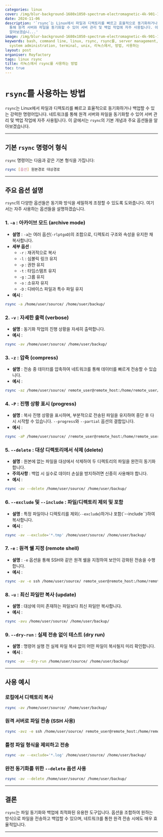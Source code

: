 ```yaml
---
categories: linux
cover: /img/blur-background-1680x1050-spectrum-electromagnetic-4k-901-1.jpg
date: 2024-11-06
description: '`rsync`는 Linux에서 파일과 디렉토리를 빠르고 효율적으로 동기화하거나 백업할 수 있는 강력한 명령어입니다. 네트워크를
  통해 원격 서버와 파일을 동기화할 수 있어 서버 관리 및 백업 작업에 자주 사용됩니다. 이 글에서는 `rsync`의 기본 개념과 주요 옵션들을
  알아보겠습니...'
image: /img/blur-background-1680x1050-spectrum-electromagnetic-4k-901-1.jpg
keywords: bash, command line, linux, rsync, rsync를, server management, shell scripting,
  system administration, terminal, unix, 리눅스에서, 방법, 사용하는
layout: post
organiser: Royfactory
tags: linux rsync
title: 리눅스에서 rsync를 사용하는 방법
toc: true
---
```


# `rsync`를 사용하는 방법

`rsync`는 Linux에서 파일과 디렉토리를 빠르고 효율적으로 동기화하거나 백업할 수 있는 강력한 명령어입니다. 네트워크를 통해 원격 서버와 파일을 동기화할 수 있어 서버 관리 및 백업 작업에 자주 사용됩니다. 이 글에서는 `rsync`의 기본 개념과 주요 옵션들을 알아보겠습니다.

---

## 기본 `rsync` 명령어 형식

`rsync` 명령어는 다음과 같은 기본 형식을 가집니다:

```bash
rsync [옵션] 원본경로 대상경로
```

---

## 주요 옵션 설명

`rsync`의 다양한 옵션들은 동기화 방식을 세밀하게 조정할 수 있도록 도와줍니다. 여기서는 자주 사용하는 옵션들을 설명하겠습니다.

### 1. `-a` : 아카이브 모드 (archive mode)

- **설명** : `-a`는 여러 옵션(`-rlptgoD`)의 조합으로, 디렉토리 구조와 속성을 유지한 채 복사합니다.
- **세부 옵션** :
  - `-r` : 재귀적으로 복사
  - `-l` : 심볼릭 링크 유지
  - `-p` : 권한 유지
  - `-t` : 타임스탬프 유지
  - `-g` : 그룹 유지
  - `-o` : 소유자 유지
  - `-D` : 디바이스 파일과 특수 파일 유지
- **예시** :
```bash
rsync -a /home/user/source/ /home/suer/backup/
```

### 2. `-v` : 자세한 출력 (verbose)

- **설명** : 동기화 작업의 진행 상황을 자세히 출력합니다.
- **예시** :
```bash
rsync -av /home/user/source/ /home/user/backup/
```

### 3. `-z` : 압축 (compress)

- **설명** : 전송 중 데이터를 압축하여 네트워크를 통해 데이터를 빠르게 전송할 수 있습니다.
- **예시** :
```bash
rsync -az /home/user/source/ remote_user@remote_host:/home/remote_user/backup/
```

### 4. `-P` : 진행 상황 표시 (progress)

- **설명** : 복사 진행 상황을 표시하며, 부분적으로 전송된 파일을 유지하여 중단 후 다시 시작할 수 있습니다. `--progress`와 `--partial` 옵션의 결합입니다.
- **예시** :
```bash
rsync -aP /home/user/source/ /remote_user@remote_host:/home/remote_user/backup/
```

### 5. `--delete` : 대상 디렉토리에서 삭제 (delete)

- **설명** : 원본에 없는 파일을 대상에서 삭제하여 두 디렉토리의 파일을 완전히 동기화합니다.
- **주의사항** : 백업 시 실수로 데이터 손실을 방지하려면 신중히 사용해야 합니다.
- **예시** :
```bash
rsync -av --delete /home/user/source/ /home/user/backup/
```

### 6. `--exclude` 및 `--include` : 파일/디렉토리 제외 및 포함
- **설명** : 특정 파일이나 디렉토리를 제외(`--exclude`)하거나 포함(`--include``)하여 복사합니다.
- **예시** :
```bash
rsync -av --exclude='*.tmp' /home/user/source/ /home/user/backup/
```

### 7. `-e` : 원격 쉘 지정 (remote shell)
- **설명** : `-e` 옵션을 통해 SSH와 같은 원격 쉘을 지정하여 보안이 강화된 전송을 수행합니다.
- **예시** :
```bash
rsync -av -e ssh /home/user/source/ remote_user@remote_host:/home/remote_user/backup/
```

### 8. `-u` : 최신 파일만 복사 (update)
- **설명** : 대상에 이미 존재하는 파일보다 최신 파일만 복사합니다.
- **예시** :
```bash
rsync -avu /home/user/source/ /home/user/backup/
```

### 9. `--dry-run` : 실제 전송 없이 테스트 (dry run)
- **설명** : 명령어 실행 전 실제 파일 복사 없이 어떤 파일이 복사될지 미리 확인합니다.
- **예시** :
```bash
rsync -av --dry-run /home/user/source/ /home/user/backup/
```

---

## 사용 예시

### 로컬에서 디렉토리 복사

```bash
rsync -av /home/user/source/ /home/user/backup/
```

### 원격 서버로 파일 전송 (SSH 사용)

```bash
rsync -avz -e ssh /home/user/source/ remote_user@remote_host:/home/remote_user/backup/
```

### 틀정 파일 형식을 제외하고 전송

```bash
rsync -av --exclude='*.log' /home/user/source/ /home/user/backup/
```

### 완전 동기화를 위한 `--delete` 옵션 사용

```bash
rsync -av --delete /home/user/source/ /home/user/backup/
```

---

## 결론

`rsync`는 파일 동기화와 백업에 최적화된 유용한 도구입니다. 옵션을 조합하여 원하는 방식으로 파일을 전송하고 백업할 수 있으며, 네트워크를 통한 원격 전송 시에도 매우 효율적입니다.

---

